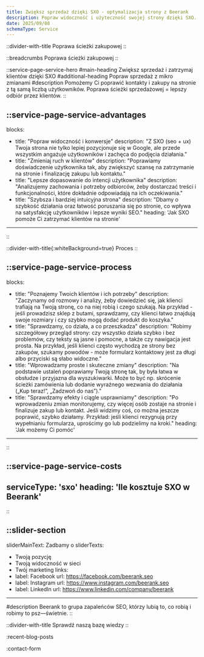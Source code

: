 ```yaml
---
title: Zwiększ sprzedaż dzięki SXO - optymalizacja strony z Beerank 
description: Popraw widoczność i użyteczność swojej strony dzięki SXO. Proste zmiany, które przyciągają klientów i zwiększają sprzedaż. Sprawdź, jak możemy Ci pomóc!
date: 2025/09/08
schemaType: Service
---
```


::divider-with-title
Poprawa ścieżki zakupowej
::

::breadcrumbs
Poprawa ścieżki zakupowej
::

::service-page-service-hero
#main-heading
Zwiększ sprzedaż i zatrzymaj klientów dzięki SXO
#additional-heading
Popraw sprzedaż z mikro zmianami
#description
Pomożemy Ci poprawić kontakty i zakupy na stronie z tą samą liczbą użytkowników. Poprawa ścieżki sprzedażowej = lepszy odbiór przez klientów.
::

::service-page-service-advantages
---
blocks: 
- title: "Popraw widoczność i konwersje"
  description: "Z SXO (seo + ux) Twoja strona nie tylko lepiej pozycjonuje się w Google, ale przede wszystkim angażuje użytkowników i zachęca do podjęcia działania."
- title: "Zmieniaj ruch w klientów"
  description: "Poprawiamy doświadczenie użytkownika tak, aby zwiększyć szansę na zatrzymanie na stronie i finalizację zakupu lub kontaktu."
- title: "Lepsze dopasowanie do intencji użytkownika"
  description: "Analizujemy zachowania i potrzeby odbiorców, żeby dostarczać treści i funkcjonalności, które dokładnie odpowiadają na ich oczekiwania."
- title: "Szybsza i bardziej intuicyjna strona"
  description: "Dbamy o szybkość działania oraz łatwość poruszania się po stronie, co wpływa na satysfakcję użytkowników i lepsze wyniki SEO."
heading: 'Jak SXO pomoże Ci zatrzymać klientów na stronie'
---
::

::divider-with-title{:whiteBackground=true}
Proces
::

::service-page-service-process
---
blocks: 
- title: "Poznajemy Twoich klientów i ich potrzeby"
  description: "Zaczynamy od rozmowy i analizy, żeby dowiedzieć się, jak klienci trafiają na Twoją stronę, co na niej robią i czego szukają. Na przykład - jeśli prowadzisz sklep z butami, sprawdzamy, czy klienci łatwo znajdują swoje rozmiary i czy szybko mogą dodać produkt do koszyka."
- title: "Sprawdzamy, co działa, a co przeszkadza"
  description: "Robimy szczegółowy przegląd strony: czy wszystko działa szybko i bez problemów, czy teksty są jasne i pomocne, a także czy nawigacja jest prosta. Na przykład, jeśli klienci często wychodzą ze strony bez zakupów, szukamy powodów - może formularz kontaktowy jest za długi albo przyciski są słabo widoczne."
- title: "Wprowadzamy proste i skuteczne zmiany"
  description: "Na podstawie ustaleń poprawiamy Twoją stronę tak, by była łatwa w obsłudze i przyjazna dla wyszukiwarki. Może to być np. skrócenie ścieżki zamówienia lub dodanie wyraźnego wezwania do działania („Kup teraz!”, „Zadzwoń do nas”)."
- title: "Sprawdzamy efekty i ciągle usprawniamy"
  description: "Po wprowadzeniu zmian monitorujemy, czy więcej osób zostaje na stronie i finalizuje zakup lub kontakt. Jeśli widzimy coś, co można jeszcze poprawić, szybko działamy. Przykład: jeśli klienci rezygnują przy wypełnianiu formularza, uprościmy go lub podzielimy na kroki."
heading: 'Jak możemy Ci pomóc'
---
::

::service-page-service-costs
---
serviceType: 'sxo'
heading: 'Ile kosztuje SXO w Beerank'
---
::

::slider-section
---
sliderMainText: Zadbamy o
sliderTexts:
- Twoją pozycję
- Twoją widoczność w sieci
- Twój marketing
links:
- label: Facebook
  url: https://facebook.com/beerank.seo
- label: Instagram
  url: https://www.instagram.com/beerank.seo
- label: LinkedIn
  url: https://www.linkedin.com/company/beerank
---
#description
Beerank to grupa zapaleńców SEO, którzy lubią to, co robią i robimy to psz—świetnie.
::

::divider-with-title
Sprawdź naszą bazę wiedzy
::

:recent-blog-posts

:contact-form